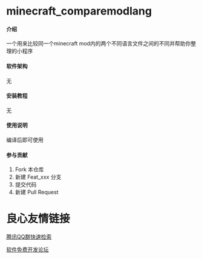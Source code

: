 # minecraft_comparemodlang

#### 介绍
一个用来比较同一个minecraft mod内的两个不同语言文件之间的不同并帮助你整理的小程序

#### 软件架构
无


#### 安装教程

无

#### 使用说明

编译后即可使用

#### 参与贡献

1.  Fork 本仓库
2.  新建 Feat_xxx 分支
3.  提交代码
4.  新建 Pull Request


 # 良心友情链接

[腾讯QQ群快速检索](http://u.720life.cn/s/8cf73f7c)

[软件免费开发论坛](http://u.720life.cn/s/bbb01dc0)